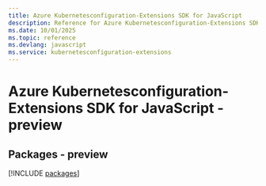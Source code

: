 ```yaml
---
title: Azure Kubernetesconfiguration-Extensions SDK for JavaScript
description: Reference for Azure Kubernetesconfiguration-Extensions SDK for JavaScript
ms.date: 10/01/2025
ms.topic: reference
ms.devlang: javascript
ms.service: kubernetesconfiguration-extensions
---
```

# Azure Kubernetesconfiguration-Extensions SDK for JavaScript - preview
## Packages - preview
[!INCLUDE [packages](kubernetesconfiguration-extensions-index.md)]